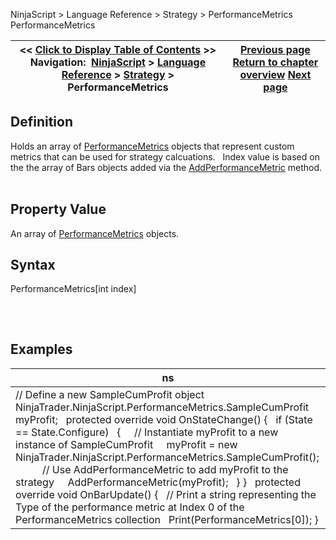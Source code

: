 ﻿
NinjaScript > Language Reference > Strategy > PerformanceMetrics
PerformanceMetrics

| << [Click to Display Table of Contents](strategy_performancemetrics.md) >> **Navigation:**     [NinjaScript](ninjascript-1.md) > [Language Reference](language_reference_wip-1.md) > [Strategy](strategy-1.md) > PerformanceMetrics | [Previous page](orderfillresolutionvalue-1.md) [Return to chapter overview](strategy-1.md) [Next page](strategy_plots-1.md) |
| --- | --- |

## Definition
Holds an array of [PerformanceMetrics](performancemetrics-1.md) objects that represent custom metrics that can be used for strategy calcuations.
 
Index value is based on the the array of Bars objects added via the [AddPerformanceMetric](addperformancemetric-1.md) method. 
 
## Property Value
An array of [PerformanceMetrics](performancemetrics-1.md) objects.
 
## Syntax
PerformanceMetrics[int index]
## 
 
## Examples
| ns |
| --- |
| // Define a new SampleCumProfit object NinjaTrader.NinjaScript.PerformanceMetrics.SampleCumProfit myProfit;   protected override void OnStateChange() {    if (State == State.Configure)    {      // Instantiate myProfit to a new instance of SampleCumProfit      myProfit = new NinjaTrader.NinjaScript.PerformanceMetrics.SampleCumProfit();             // Use AddPerformanceMetric to add myProfit to the strategy      AddPerformanceMetric(myProfit);    } }   protected override void OnBarUpdate() {    // Print a string representing the Type of the performance metric at Index 0 of the PerformanceMetrics collection    Print(PerformanceMetrics[0]); } |

